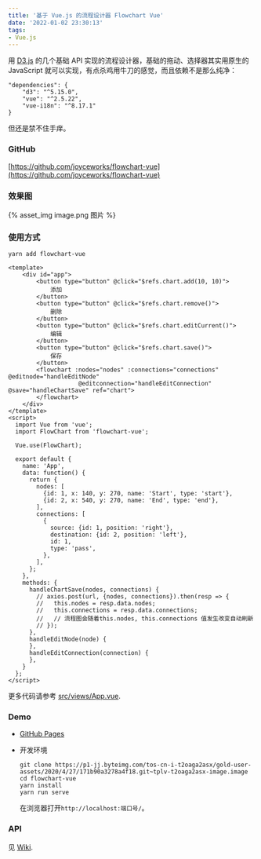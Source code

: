 ```yaml
---
title: '基于 Vue.js 的流程设计器 Flowchart Vue'
date: '2022-01-02 23:30:13'
tags:
- Vue.js
---
```

用 [D3.js](https://d3js.org/) 的几个基础 API 实现的流程设计器，基础的拖动、选择器其实用原生的 JavaScript 就可以实现，有点杀鸡用牛刀的感觉，而且依赖不是那么纯净：

```
"dependencies": {
    "d3": "^5.15.0",
    "vue": "^2.5.22",
    "vue-i18n": "^8.17.1"
}
```

但还是禁不住手痒。

### GitHub

[https://github.com/joyceworks/flowchart-vue](https://github.com/joyceworks/flowchart-vue)

### 效果图

{% asset_img image.png 图片 %}

### 使用方式

```shell script
yarn add flowchart-vue
```

```vue
<template>
    <div id="app">
        <button type="button" @click="$refs.chart.add(10, 10)">
            添加
        </button>
        <button type="button" @click="$refs.chart.remove()">
            删除
        </button>
        <button type="button" @click="$refs.chart.editCurrent()">
            编辑
        </button>
        <button type="button" @click="$refs.chart.save()">
            保存
        </button>
        <flowchart :nodes="nodes" :connections="connections" @editnode="handleEditNode"
                    @editconnection="handleEditConnection" @save="handleChartSave" ref="chart">
        </flowchart>
    </div>
</template>
<script>
  import Vue from 'vue';
  import FlowChart from 'flowchart-vue';

  Vue.use(FlowChart);

  export default {
    name: 'App',
    data: function() {
      return {
        nodes: [
          {id: 1, x: 140, y: 270, name: 'Start', type: 'start'},
          {id: 2, x: 540, y: 270, name: 'End', type: 'end'},
        ],
        connections: [
          {
            source: {id: 1, position: 'right'},
            destination: {id: 2, position: 'left'},
            id: 1,
            type: 'pass',
          },
        ],
      };
    },
    methods: {
      handleChartSave(nodes, connections) {
        // axios.post(url, {nodes, connections}).then(resp => {
        //   this.nodes = resp.data.nodes;
        //   this.connections = resp.data.connections;
        //   // 流程图会随着this.nodes, this.connections 值发生改变自动刷新
        // });
      },
      handleEditNode(node) {
      },
      handleEditConnection(connection) {
      },
    }
  };
</script>
```

更多代码请参考 [src/views/App.vue](https://github.com/joyceworks/flowchart-vue/blob/master/src/views/App.vue).

### Demo

- [GitHub Pages](https://joyceworks.github.io/flowchart-vue/)

- 开发环境

  ``` shell
  git clone https://p1-jj.byteimg.com/tos-cn-i-t2oaga2asx/gold-user-assets/2020/4/27/171b90a3278a4f18.git~tplv-t2oaga2asx-image.image
  cd flowchart-vue
  yarn install
  yarn run serve
  ```
  
  在浏览器打开`http://localhost:端口号/`。

### API

见 [Wiki](https://github.com/joyceworks/flowchart-vue/wiki).
